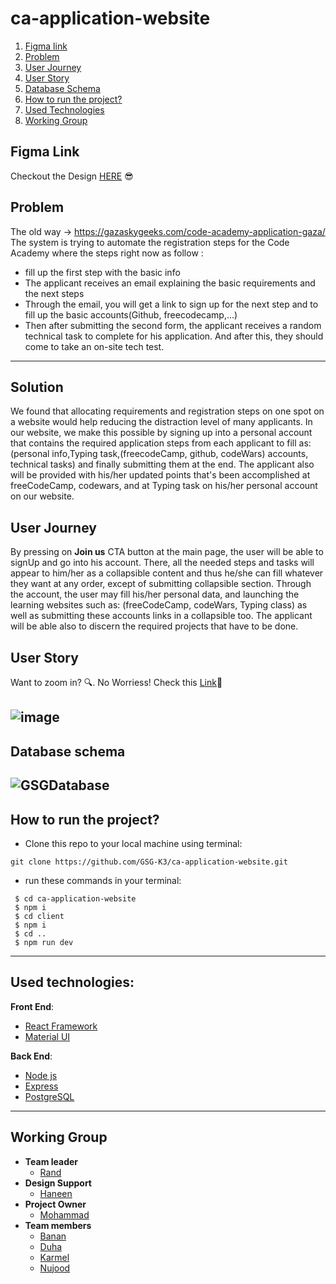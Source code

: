 # ca-application-website

1. [Figma link](#figma-link)
2. [Problem](#problem)
3. [User Journey](#user-journey)
4. [User Story ](#user-story)
5. [Database Schema](#database-schema)
6. [How to run the project?](#how-to-run-the-project?)
7. [Used Technologies](#used-technologies)
8. [Working Group](#working-group)

## Figma Link

Checkout the Design
[HERE](https://www.figma.com/file/gemoeKwpCEDYvrfQHq93lo/CA-application-system?node-id=0%3A1)
:sunglasses:

## Problem

The old way -> https://gazaskygeeks.com/code-academy-application-gaza/ The
system is trying to automate the registration steps for the Code Academy where
the steps right now as follow :

- fill up the first step with the basic info
- The applicant receives an email explaining the basic requirements and the next
  steps
- Through the email, you will get a link to sign up for the next step and to
  fill up the basic accounts(Github, freecodecamp,...)
- Then after submitting the second form, the applicant receives a random
  technical task to complete for his application. And after this, they should
  come to take an on-site tech test.

---

## Solution

We found that allocating requirements and registration steps on one spot on a
website would help reducing the distraction level of many applicants. In our
website, we make this possible by signing up into a personal account that
contains the required application steps from each applicant to fill as:
(personal info,Typing task,(freecodeCamp, github, codeWars) accounts, technical
tasks) and finally submitting them at the end. The applicant also will be
provided with his/her updated points that's been accomplished at freeCodeCamp,
codewars, and at Typing task on his/her personal account on our website.

## User Journey

By pressing on **Join us** CTA button at the main page, the user will be able to
signUp and go into his account. There, all the needed steps and tasks will
appear to him/her as a collapsible content and thus he/she can fill whatever
they want at any order, except of submitting collapsible section. Through the
account, the user may fill his/her personal data, and launching the learning
websites such as: (freeCodeCamp, codeWars, Typing class) as well as submitting
these accounts links in a collapsible too. The applicant will be able also to
discern the required projects that have to be done.

## User Story

Want to zoom in? :mag:. No Worriess! Check this
[Link](https://miro.com/app/board/o9J_kt1xB9M=/):pushpin:

## ![image](https://user-images.githubusercontent.com/56412800/80745585-2f32cd80-8b29-11ea-8052-fd1b8c29b8cf.png)

## Database schema

## ![GSGDatabase](https://user-images.githubusercontent.com/39573452/80102180-164f7880-857b-11ea-8e73-35a115d2dda4.jpg)

## How to run the project?

- Clone this repo to your local machine using terminal:

```shell
git clone https://github.com/GSG-K3/ca-application-website.git
```

- run these commands in your terminal:

```shell
 $ cd ca-application-website
 $ npm i
 $ cd client
 $ npm i
 $ cd ..
 $ npm run dev
```

---

## Used technologies:

**Front End**:

- [React Framework](https://reactjs.org/)
- [Material UI](https://material-ui.com/)

**Back End**:

- [Node js](https://nodejs.org/en/)
- [Express](https://expressjs.com/)
- [PostgreSQL](https://www.postgresql.org/)

---

## Working Group

- **Team leader**
  - [Rand](https://github.com/RandInaim)
- **Design Support**
  - [Haneen](https://www.behance.net/hanin_abu_rass)
- **Project Owner**
  - [Mohammad](https://github.com/MohammedYehia)
- **Team members**
  - [Banan](https://github.com/bananhaj)
  - [Duha](https://github.com/Duha96)
  - [Karmel](https://github.com/karmelyoei)
  - [Nujood](https://github.com/Jood80)
